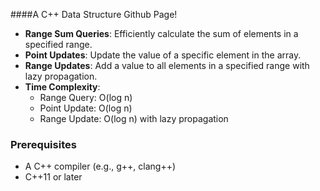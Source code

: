 ####A C++ Data Structure Github Page!

- **Range Sum Queries**: Efficiently calculate the sum of elements in a specified range.
- **Point Updates**: Update the value of a specific element in the array.
- **Range Updates**: Add a value to all elements in a specified range with lazy propagation.
- **Time Complexity**:
  - Range Query: O(log n)
  - Point Update: O(log n)
  - Range Update: O(log n) with lazy propagation

### Prerequisites
- A C++ compiler (e.g., g++, clang++)
- C++11 or later